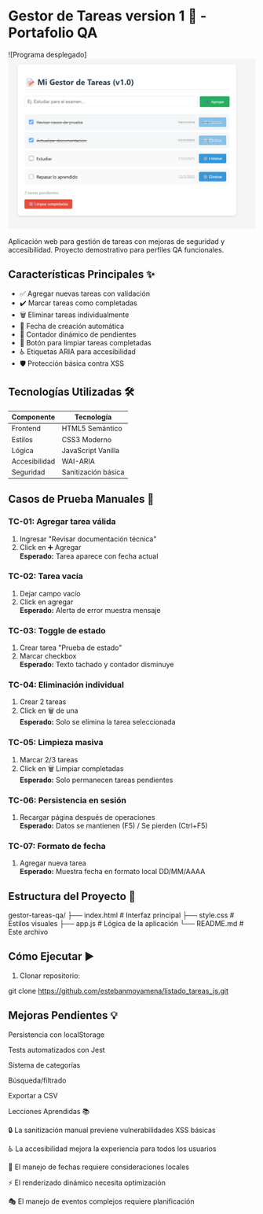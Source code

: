 # Gestor de Tareas version 1 🚀 - Portafolio QA

![Programa desplegado]<img src="img/image1.png" alt="Gestor tareas"> 

Aplicación web para gestión de tareas con mejoras de seguridad y accesibilidad. Proyecto demostrativo para perfiles QA funcionales.

## Características Principales ✨

- ✅ Agregar nuevas tareas con validación
- ✔️ Marcar tareas como completadas
- 🗑️ Eliminar tareas individualmente
- 📅 Fecha de creación automática
- 🔄 Contador dinámico de pendientes
- 🧹 Botón para limpiar tareas completadas
- ♿ Etiquetas ARIA para accesibilidad
- 🛡️ Protección básica contra XSS

## Tecnologías Utilizadas 🛠️

| Componente       | Tecnología                 |
|------------------|----------------------------|
| Frontend         | HTML5 Semántico            |
| Estilos          | CSS3 Moderno               |
| Lógica           | JavaScript Vanilla         |
| Accesibilidad    | WAI-ARIA                   |
| Seguridad        | Sanitización básica        |

## Casos de Prueba Manuales 🧪

### TC-01: Agregar tarea válida
1. Ingresar "Revisar documentación técnica"
2. Click en ➕ Agregar  
**Esperado:** Tarea aparece con fecha actual

### TC-02: Tarea vacía
1. Dejar campo vacío  
2. Click en agregar  
**Esperado:** Alerta de error muestra mensaje

### TC-03: Toggle de estado
1. Crear tarea "Prueba de estado"  
2. Marcar checkbox  
**Esperado:** Texto tachado y contador disminuye

### TC-04: Eliminación individual
1. Crear 2 tareas  
2. Click en 🗑️ de una  
**Esperado:** Solo se elimina la tarea seleccionada

### TC-05: Limpieza masiva
1. Marcar 2/3 tareas  
2. Click en 🗑️ Limpiar completadas  
**Esperado:** Solo permanecen tareas pendientes

### TC-06: Persistencia en sesión
1. Recargar página después de operaciones  
**Esperado:** Datos se mantienen (F5) / Se pierden (Ctrl+F5)

### TC-07: Formato de fecha
1. Agregar nueva tarea  
**Esperado:** Muestra fecha en formato local DD/MM/AAAA

## Estructura del Proyecto 📂
gestor-tareas-qa/
├── index.html # Interfaz principal
├── style.css # Estilos visuales
├── app.js # Lógica de la aplicación
└── README.md # Este archivo


## Cómo Ejecutar ▶️

1. Clonar repositorio:

git clone https://github.com/estebanmoyamena/listado_tareas_js.git

## Mejoras Pendientes 💡
Persistencia con localStorage

Tests automatizados con Jest

Sistema de categorías

Búsqueda/filtrado

Exportar a CSV

Lecciones Aprendidas 📚

🔒 La sanitización manual previene vulnerabilidades XSS básicas

♿ La accesibilidad mejora la experiencia para todos los usuarios

📆 El manejo de fechas requiere consideraciones locales

⚡ El renderizado dinámico necesita optimización

🎭 El manejo de eventos complejos requiere planificación